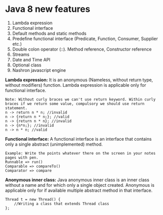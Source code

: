 # Java 8 new features
1. Lambda expression
2. Functional interface
3. Default methods and static methods
4. Predefine functional interface (Predicate, Function, Consumer, Supplier etc.)
5. Double colon operator (::). Method reference, Constructor reference
6. Streams
7. Date and Time API
8. Optional class
9. Nashron javascript engine

**Lambda expression:** It is an anonymous (Nameless, without return type, without modifiers) function. Lambda expression is applicable only for functional interface.

    Note: Without curly braces we can't use return keyword. Within curly braces if we return some value, compulsory we should use return statement.
    n -> return n * n; //invalid
    n -> {return n * n;}; //valid
    n -> {return n * n}; //invalid
    n -> {n*n;}; //invalid
    n -> n * n; //valid

**Functional interface:** A functional interface is an interface that contains only a single abstract (unimplemented) method.
    
    Example: Write the points whatever there on the screen in your notes pages with pen.
    Runnable => run()
    Comparable => compareTo()
    Comparator => compare

**Anonymous inner class:** Java anonymous inner class is an inner class without a name and for which only a single object created. Anonymous is applicable only for if available multiple abstract method in that interface. 
    
    Thread t = new Thread() {
        //Writing a class that extends Thread class
    };